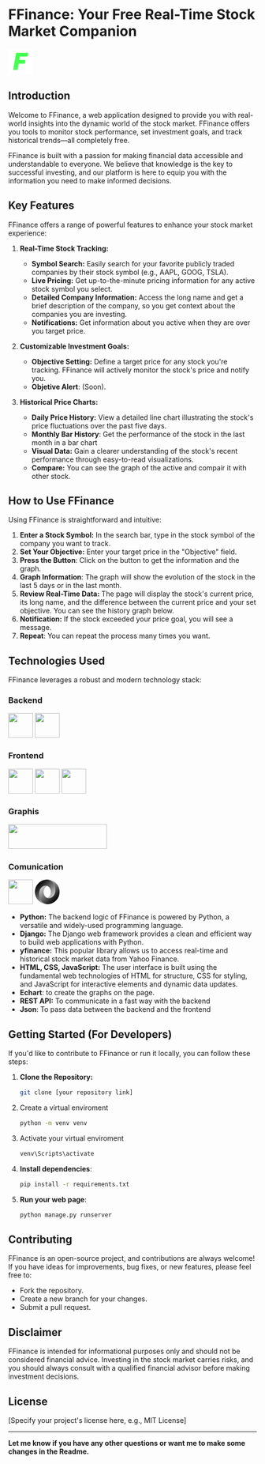 # FFinance: Your Free Real-Time Stock Market Companion

<img src="app/static/app/icon.svg" width="50" height="50"/>

## Introduction

Welcome to FFinance, a web application designed to provide you with real-world insights into the dynamic world of the stock market. FFinance offers you tools to monitor stock performance, set investment goals, and track historical trends—all completely free.

FFinance is built with a passion for making financial data accessible and understandable to everyone. We believe that knowledge is the key to successful investing, and our platform is here to equip you with the information you need to make informed decisions.

## Key Features

FFinance offers a range of powerful features to enhance your stock market experience:

1.  **Real-Time Stock Tracking:**
    *   **Symbol Search:** Easily search for your favorite publicly traded companies by their stock symbol (e.g., AAPL, GOOG, TSLA).
    *   **Live Pricing:** Get up-to-the-minute pricing information for any active stock symbol you select.
    *   **Detailed Company Information:** Access the long name and get a brief description of the company, so you get context about the companies you are investing.
    *   **Notifications:** Get information about you active when they are over you target price.

2.  **Customizable Investment Goals:**
    *   **Objective Setting:** Define a target price for any stock you're tracking. FFinance will actively monitor the stock's price and notify you.
    * **Objetive Alert**: (Soon).

3.  **Historical Price Charts:**
    *   **Daily Price History:** View a detailed line chart illustrating the stock's price fluctuations over the past five days.
    *   **Monthly Bar History**: Get the performance of the stock in the last month in a bar chart
    *   **Visual Data:**  Gain a clearer understanding of the stock's recent performance through easy-to-read visualizations.
    * **Compare:** You can see the graph of the active and compair it with other stock.

## How to Use FFinance

Using FFinance is straightforward and intuitive:
1.  **Enter a Stock Symbol:** In the search bar, type in the stock symbol of the company you want to track.
2.  **Set Your Objective:** Enter your target price in the "Objective" field.
3. **Press the Button**: Click on the button to get the information and the graph.
4. **Graph Information**: The graph will show the evolution of the stock in the last 5 days or in the last month.
5.  **Review Real-Time Data:**  The page will display the stock's current price, its long name, and the difference between the current price and your set objective. You can see the history graph below.
6. **Notification:** If the stock exceeded your price goal, you will see a message.
7. **Repeat**: You can repeat the process many times you want.

## Technologies Used

FFinance leverages a robust and modern technology stack:
<h3>Backend</h3>
<div style="display-flex">
   <img src="https://cdn.jsdelivr.net/gh/devicons/devicon/icons/python/python-original.svg" width="50" height="50"/>
   <img src="https://cdn.jsdelivr.net/gh/devicons/devicon/icons/django/django-plain.svg" width="50" height="50"/>
</div>


<h3>Frontend</h3>
<div style="display-flex">
   <img src="https://cdn.jsdelivr.net/gh/devicons/devicon/icons/html5/html5-original.svg" width="50" height="50"/>
   <img src="https://cdn.jsdelivr.net/gh/devicons/devicon/icons/css3/css3-original.svg" width="50" height="50"/>
   <img src="https://cdn.jsdelivr.net/gh/devicons/devicon/icons/javascript/javascript-original.svg" width="50" height="50"/>
</div>


<h3>Graphis</h3>
<div style="display-flex">
   <img src="https://echarts.apache.org/en/images/logo.png" width="200" height="50"/>
</div>
<h3>Comunication</h3>
<div style="display-flex">
   <img src="https://www.vectorlogo.zone/logos/getpostman/getpostman-icon.svg" width="50" height="50"/>
   <img src="https://raw.githubusercontent.com/github/explore/main/topics/json/json.png" width="50" height="50"/>
</div>


*   **Python:** The backend logic of FFinance is powered by Python, a versatile and widely-used programming language.
*   **Django:** The Django web framework provides a clean and efficient way to build web applications with Python.
*   **yfinance:** This popular library allows us to access real-time and historical stock market data from Yahoo Finance.
*   **HTML, CSS, JavaScript:** The user interface is built using the fundamental web technologies of HTML for structure, CSS for styling, and JavaScript for interactive elements and dynamic data updates.
* **Echart**: to create the graphs on the page.
*   **REST API:** To communicate in a fast way with the backend
* **Json**: To pass data between the backend and the frontend

## Getting Started (For Developers)

If you'd like to contribute to FFinance or run it locally, you can follow these steps:

1.  **Clone the Repository:**
    ```bash
    git clone [your repository link]
    ```
2. Create a virtual enviroment
    ```bash
    python -m venv venv
    ```
3. Activate your virtual enviroment
    ```bash
    venv\Scripts\activate
    ```
4. **Install dependencies**:
    ```bash
    pip install -r requirements.txt
    ```
5. **Run your web page**:
    ```bash
    python manage.py runserver
    ```

## Contributing

FFinance is an open-source project, and contributions are always welcome! If you have ideas for improvements, bug fixes, or new features, please feel free to:

*   Fork the repository.
*   Create a new branch for your changes.
*   Submit a pull request.

## Disclaimer

FFinance is intended for informational purposes only and should not be considered financial advice. Investing in the stock market carries risks, and you should always consult with a qualified financial advisor before making investment decisions.

## License

[Specify your project's license here, e.g., MIT License]

---

**Let me know if you have any other questions or want me to make some changes in the Readme.**
